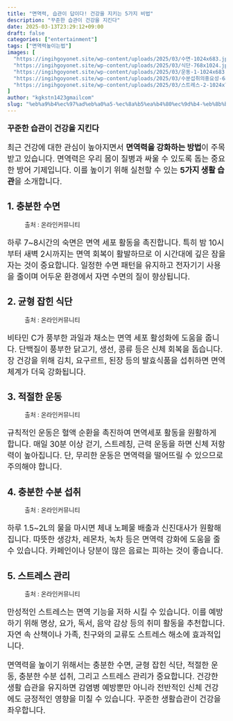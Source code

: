```yaml
---
title: "면역력, 습관이 답이다! 건강을 지키는 5가지 비법"
description: "꾸준한 습관이 건강을 지킨다"
date: 2025-03-13T23:29:12+09:00
draft: false
categories: ["entertainment"]
tags: ["면역력높이는법"]
images: [
  "https://ingihgoyonet.site/wp-content/uploads/2025/03/수면-1024x683.jpg"
  "https://ingihgoyonet.site/wp-content/uploads/2025/03/식단-768x1024.jpg"
  "https://ingihgoyonet.site/wp-content/uploads/2025/03/운동-1-1024x683.jpg"
  "https://ingihgoyonet.site/wp-content/uploads/2025/03/수분섭취의중요성-683x1024.jpg"
  "https://ingihgoyonet.site/wp-content/uploads/2025/03/스트레스-2-1024x768.jpg"
]
author: "kgkstn1423gmailcom"
slug: "%eb%a9%b4%ec%97%ad%eb%a0%a5-%ec%8a%b5%ea%b4%80%ec%9d%b4-%eb%8b%b5%ec%9d%b4%eb%8b%a4-%ea%b1%b4%ea%b0%95%ec%9d%84-%ec%a7%80%ed%82%a4%eb%8a%94-5%ea%b0%80%ec%a7%80-%eb%b9%84%eb%b2%95"
---
```


<p style="font-size:18px"><strong>꾸준한 습관이 건강을 지킨다</strong></p> <p style="font-size:18px">최근 건강에 대한 관심이 높아지면서 <strong>면역력을 강화하는 방법</strong>이 주목받고 있습니다. 면역력은 우리 몸이 질병과 싸울 수 있도록 돕는 중요한 방어 기제입니다. 이를 높이기 위해 실천할 수 있는 <strong>5가지 생활 습관</strong>을 소개합니다.</p> <h2 >1. 충분한 수면</h2> <figure ><img src="https://ingihgoyonet.site/wp-content/uploads/2025/03/수면-1024x683.jpg" alt="" style="aspect-ratio:16/9;object-fit:cover"/><figcaption >출처 : 온라인커뮤니티</figcaption></figure> <p style="font-size:18px">하루 7~8시간의 숙면은 면역 세포 활동을 촉진합니다. 특히 밤 10시부터 새벽 2시까지는 면역 회복이 활발하므로 이 시간대에 깊은 잠을 자는 것이 중요합니다. 일정한 수면 패턴을 유지하고 전자기기 사용을 줄이며 어두운 환경에서 자면 수면의 질이 향상됩니다.</p> <h2 >2. 균형 잡힌 식단</h2> <figure ><img src="https://ingihgoyonet.site/wp-content/uploads/2025/03/식단-768x1024.jpg" alt="" style="aspect-ratio:16/9;object-fit:cover"/><figcaption >출처 : 온라인커뮤니티</figcaption></figure> <p style="font-size:18px">비타민 C가 풍부한 과일과 채소는 면역 세포 활성화에 도움을 줍니다. 단백질이 풍부한 닭고기, 생선, 콩류 등은 신체 회복을 돕습니다. 장 건강을 위해 김치, 요구르트, 된장 등의 발효식품을 섭취하면 면역 체계가 더욱 강화됩니다.</p> <h2 >3. 적절한 운동</h2> <figure ><img src="https://ingihgoyonet.site/wp-content/uploads/2025/03/운동-1-1024x683.jpg" alt="" style="aspect-ratio:16/9;object-fit:cover"/><figcaption >출처 : 온라인커뮤니티</figcaption></figure> <p style="font-size:18px">규칙적인 운동은 혈액 순환을 촉진하여 면역세포 활동을 원활하게 합니다. 매일 30분 이상 걷기, 스트레칭, 근력 운동을 하면 신체 저항력이 높아집니다. 단, 무리한 운동은 면역력을 떨어뜨릴 수 있으므로 주의해야 합니다.</p> <h2 >4. 충분한 수분 섭취</h2> <figure ><img src="https://ingihgoyonet.site/wp-content/uploads/2025/03/수분섭취의중요성-683x1024.jpg" alt="" style="aspect-ratio:16/9;object-fit:cover"/><figcaption >출처 : 온라인커뮤니티</figcaption></figure> <p style="font-size:18px">하루 1.5~2L의 물을 마시면 체내 노폐물 배출과 신진대사가 원활해집니다. 따뜻한 생강차, 레몬차, 녹차 등은 면역력 강화에 도움을 줄 수 있습니다. 카페인이나 당분이 많은 음료는 피하는 것이 좋습니다.</p> <h2 >5. 스트레스 관리</h2> <figure ><img src="https://ingihgoyonet.site/wp-content/uploads/2025/03/스트레스-2-1024x768.jpg" alt="" style="aspect-ratio:16/9;object-fit:cover"/><figcaption >출처 : 온라인커뮤니티</figcaption></figure> <p style="font-size:18px">만성적인 스트레스는 면역 기능을 저하 시킬 수 있습니다. 이를 예방하기 위해 명상, 요가, 독서, 음악 감상 등의 취미 활동을 추천합니다. 자연 속 산책이나 가족, 친구와의 교류도 스트레스 해소에 효과적입니다.</p> <p style="font-size:18px">면역력을 높이기 위해서는 충분한 수면, 균형 잡힌 식단, 적절한 운동, 충분한 수분 섭취, 그리고 스트레스 관리가 중요합니다. 건강한 생활 습관을 유지하면 감염병 예방뿐만 아니라 전반적인 신체 건강에도 긍정적인 영향을 미칠 수 있습니다. 꾸준한 생활습관이 건강을 좌우합니다.</p>